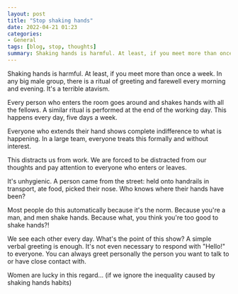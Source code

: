 ```yaml
---
layout: post
title: "Stop shaking hands"
date: 2022-04-21 01:23
categories:
- General
tags: [blog, stop, thoughts]
summary: Shaking hands is harmful. At least, if you meet more than once a week
---
```


Shaking hands is harmful. At least, if you meet more than once a week. In any big male group, there is a ritual of greeting and farewell every morning and evening. It's a terrible atavism.

Every person who enters the room goes around and shakes hands with all the fellows. A similar ritual is performed at the end of the working day. This happens every day, five days a week.

Everyone who extends their hand shows complete indifference to what is happening. In a large team, everyone treats this formally and without interest.

This distracts us from work. We are forced to be distracted from our thoughts and pay attention to everyone who enters or leaves.

It's unhygienic. A person came from the street: held onto handrails in transport, ate food, picked their nose. Who knows where their hands have been?

Most people do this automatically because it's the norm. Because you're a man, and men shake hands. Because what, you think you're too good to shake hands?!

We see each other every day. What's the point of this show? A simple verbal greeting is enough. It's not even necessary to respond with "Hello!" to everyone. You can always greet personally the person you want to talk to or have close contact with.

Women are lucky in this regard... (if we ignore the inequality caused by shaking hands habits)